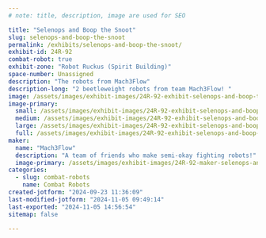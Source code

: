 ```yaml
---
# note: title, description, image are used for SEO

title: "Selenops and Boop the Snoot"
slug: selenops-and-boop-the-snoot
permalink: /exhibits/selenops-and-boop-the-snoot/
exhibit-id: 24R-92
combat-robot: true
exhibit-zone: "Robot Ruckus (Spirit Building)"
space-number: Unassigned
description: "The robots from Mach3Flow"
description-long: "2 beetleweight robots from team Mach3Flow! "
image: /assets/images/exhibit-images/24R-92-exhibit-selenops-and-boop-the-snoot-43-img-5946-2129-large.jpeg
image-primary: 
  small: /assets/images/exhibit-images/24R-92-exhibit-selenops-and-boop-the-snoot-43-img-5946-2129-small.jpeg
  medium: /assets/images/exhibit-images/24R-92-exhibit-selenops-and-boop-the-snoot-43-img-5946-2129-medium.jpeg
  large: /assets/images/exhibit-images/24R-92-exhibit-selenops-and-boop-the-snoot-43-img-5946-2129-large.jpeg
  full: /assets/images/exhibit-images/24R-92-exhibit-selenops-and-boop-the-snoot-43-img-5946-2129-full.jpeg
maker: 
  name: "Mach3Flow"
  description: "A team of friends who make semi-okay fighting robots!"
  image-primary: /assets/images/exhibit-images/24R-92-maker-selenops-and-boop-the-snoot-img-5946-medium.jpeg
categories: 
  - slug: combat-robots
    name: Combat Robots
created-jotform: "2024-09-23 11:36:09"
last-modified-jotform: "2024-11-05 09:49:14"
last-exported: "2024-11-05 14:56:54"
sitemap: false

---
```

